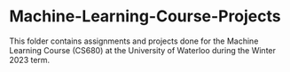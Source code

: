 # Machine-Learning-Course-Projects

This folder contains assignments and projects done for the Machine Learning Course (CS680) at the University of Waterloo during the Winter 2023 term.
